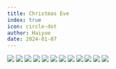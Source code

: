 ```yaml
---
title: Christmas Eve
index: true
icon: circle-dot
author: Haiyue
date: 2024-01-07
---
```


![](/data/english/reading/AA-ChristmasEve/001.jpg)
![](/data/english/reading/AA-ChristmasEve/002.jpg)
![](/data/english/reading/AA-ChristmasEve/003.jpg)
![](/data/english/reading/AA-ChristmasEve/004.jpg)
![](/data/english/reading/AA-ChristmasEve/005.jpg)
![](/data/english/reading/AA-ChristmasEve/006.jpg)
![](/data/english/reading/AA-ChristmasEve/007.jpg)
![](/data/english/reading/AA-ChristmasEve/008.jpg)
![](/data/english/reading/AA-ChristmasEve/009.jpg)
![](/data/english/reading/AA-ChristmasEve/010.jpg)
![](/data/english/reading/AA-ChristmasEve/011.jpg)
![](/data/english/reading/AA-ChristmasEve/012.jpg)